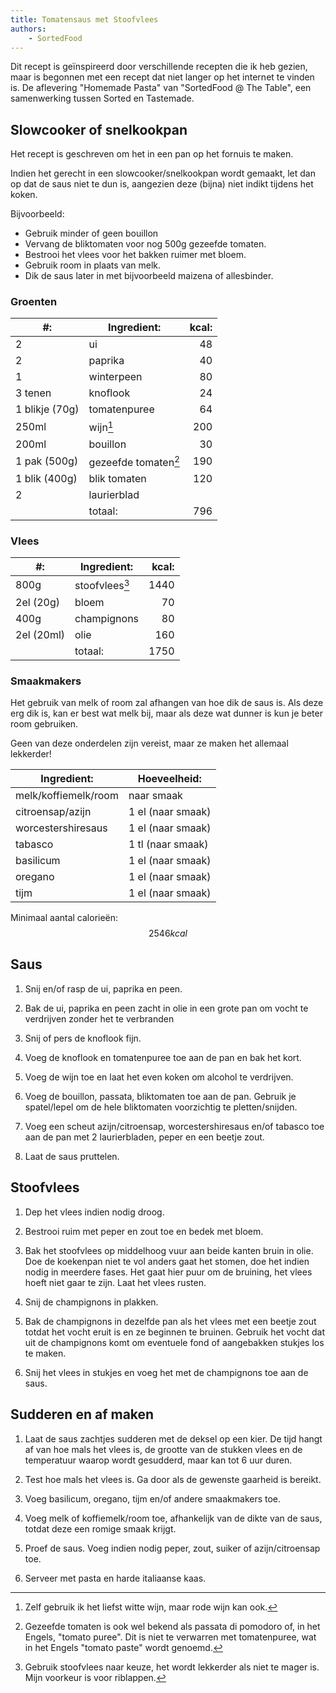 ```yaml
---
title: Tomatensaus met Stoofvlees
authors:
    - SortedFood
---
```


Dit recept is geïnspireerd door verschillende recepten die ik heb gezien, maar is begonnen met een recept dat niet langer op het internet te vinden is. De aflevering "Homemade Pasta" van "SortedFood @ The Table", een samenwerking tussen Sorted en Tastemade.

## Slowcooker of snelkookpan

Het recept is geschreven om het in een pan op het fornuis te maken.

Indien het gerecht in een slowcooker/snelkookpan wordt gemaakt, let dan op dat de saus niet te dun is, aangezien deze (bijna) niet indikt tijdens het koken.

Bijvoorbeeld:

-   Gebruik minder of geen bouillon
-   Vervang de bliktomaten voor nog 500g gezeefde tomaten.
-   Bestrooi het vlees voor het bakken ruimer met bloem.
-   Gebruik room in plaats van melk.
-   Dik de saus later in met bijvoorbeeld maizena of allesbinder.

### Groenten

| #:             | Ingredient:          | kcal: |
| -------------- | -------------------- | ----: |
| 2              | ui                   |    48 |
| 2              | paprika              |    40 |
| 1              | winterpeen           |    80 |
| 3 tenen        | knoflook             |    24 |
| 1 blikje (70g) | tomatenpuree         |    64 |
| 250ml          | wijn[^1]             |   200 |
| 200ml          | bouillon             |    30 |
| 1 pak (500g)   | gezeefde tomaten[^2] |   190 |
| 1 blik (400g)  | blik tomaten         |   120 |
| 2              | laurierblad          |       |
|                | totaal:              |   796 |

[^1]: Zelf gebruik ik het liefst witte wijn, maar rode wijn kan ook.
[^2]: Gezeefde tomaten is ook wel bekend als passata di pomodoro of, in het Engels, "tomato puree". Dit is niet te verwarren met tomatenpuree, wat in het Engels "tomato paste" wordt genoemd.

### Vlees

| #:         | Ingredient:    | kcal: |
| ---------- | -------------- | ----: |
| 800g       | stoofvlees[^3] |  1440 |
| 2el (20g)  | bloem          |    70 |
| 400g       | champignons    |    80 |
| 2el (20ml) | olie           |   160 |
|            | totaal:        |  1750 |

[^3]: Gebruik stoofvlees naar keuze, het wordt lekkerder als niet te mager is. Mijn voorkeur is voor riblappen.

### Smaakmakers

Het gebruik van melk of room zal afhangen van hoe dik de saus is. Als deze erg dik is, kan er best wat melk bij, maar als deze wat dunner is kun je beter room gebruiken.

Geen van deze onderdelen zijn vereist, maar ze maken het allemaal lekkerder!

| Ingredient:          | Hoeveelheid:      |
| -------------------- | ----------------- |
| melk/koffiemelk/room | naar smaak        |
| citroensap/azijn     | 1 el (naar smaak) |
| worcestershiresaus   | 1 el (naar smaak) |
| tabasco              | 1 tl (naar smaak) |
| basilicum            | 1 el (naar smaak) |
| oregano              | 1 el (naar smaak) |
| tijm                 | 1 el (naar smaak) |

Minimaal aantal calorieën: $$2546 kcal$$

## Saus

1. Snij en/of rasp de ui, paprika en peen.

1. Bak de ui, paprika en peen zacht in olie in een grote pan om vocht te verdrijven zonder het te verbranden

1. Snij of pers de knoflook fijn.

1. Voeg de knoflook en tomatenpuree toe aan de pan en bak het kort.

1. Voeg de wijn toe en laat het even koken om alcohol te verdrijven.

1. Voeg de bouillon, passata, bliktomaten toe aan de pan. Gebruik je spatel/lepel om de hele bliktomaten voorzichtig te pletten/snijden.

1. Voeg een scheut azijn/citroensap, worcestershiresaus en/of tabasco toe aan de pan met 2 laurierbladen, peper en een beetje zout.

1. Laat de saus pruttelen.

## Stoofvlees

1. Dep het vlees indien nodig droog.

1. Bestrooi ruim met peper en zout toe en bedek met bloem.

1. Bak het stoofvlees op middelhoog vuur aan beide kanten bruin in olie. Doe de koekenpan niet te vol anders gaat het stomen, doe het indien nodig in meerdere fases. Het gaat hier puur om de bruining, het vlees hoeft niet gaar te zijn. Laat het vlees rusten.

1. Snij de champignons in plakken.

1. Bak de champignons in dezelfde pan als het vlees met een beetje zout totdat het vocht eruit is en ze beginnen te bruinen. Gebruik het vocht dat uit de champignons komt om eventuele fond of aangebakken stukjes los te maken.

1. Snij het vlees in stukjes en voeg het met de champignons toe aan de saus.

## Sudderen en af maken

1. Laat de saus zachtjes sudderen met de deksel op een kier. De tijd hangt af van hoe mals het vlees is, de grootte van de stukken vlees en de temperatuur waarop wordt gesudderd, maar kan tot 6 uur duren.

1. Test hoe mals het vlees is. Ga door als de gewenste gaarheid is bereikt.

1. Voeg basilicum, oregano, tijm en/of andere smaakmakers toe.

1. Voeg melk of koffiemelk/room toe, afhankelijk van de dikte van de saus, totdat deze een romige smaak krijgt.

1. Proef de saus. Voeg indien nodig peper, zout, suiker of azijn/citroensap toe.

1. Serveer met pasta en harde italiaanse kaas.

